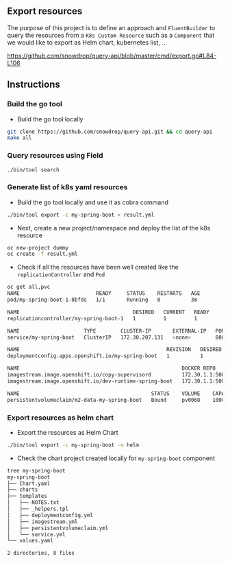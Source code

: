 ## Export resources

The purpose of this project is to define an approach and `FluentBuilder` to query the resources from a `K8s Custom Resource` such as a `Component` that we would like to export as Helm chart, kubernetes list, ...

https://github.com/snowdrop/query-api/blob/master/cmd/export.go#L84-L106


## Instructions

### Build the go tool

- Build the go tool locally
```bash
git clone https://github.com/snowdrop/query-api.git && cd query-api 
make all
```

### Query resources using Field

```bash
./bin/tool search
```

### Generate list of k8s yaml resources

- Build the go tool locally and use it as cobra command
```bash
./bin/tool export -c my-spring-boot > result.yml
```

- Next, create a new project/namespace and deploy the list of the k8s resource
```bash
oc new-project dummy
oc create -f result.yml
```

- Check if all the resources have been well created like the `replicationController` and `Pod`
```bash
oc get all,pvc
NAME                         READY     STATUS    RESTARTS   AGE
pod/my-spring-boot-1-8bfds   1/1       Running   0          3m

NAME                                     DESIRED   CURRENT   READY     AGE
replicationcontroller/my-spring-boot-1   1         1         1         3m

NAME                     TYPE        CLUSTER-IP       EXTERNAL-IP   PORT(S)    AGE
service/my-spring-boot   ClusterIP   172.30.207.131   <none>        8080/TCP   3m

NAME                                                REVISION   DESIRED   CURRENT   TRIGGERED BY
deploymentconfig.apps.openshift.io/my-spring-boot   1          1         1         image(copy-supervisord:latest),image(dev-runtime-spring-boot:latest)

NAME                                                     DOCKER REPO                                               TAGS      UPDATED
imagestream.image.openshift.io/copy-supervisord          172.30.1.1:5000/my-spring-boot1/copy-supervisord          latest    3 minutes ago
imagestream.image.openshift.io/dev-runtime-spring-boot   172.30.1.1:5000/my-spring-boot1/dev-runtime-spring-boot   latest    3 minutes ago

NAME                                           STATUS    VOLUME    CAPACITY   ACCESS MODES   STORAGECLASS   AGE
persistentvolumeclaim/m2-data-my-spring-boot   Bound     pv0068    100Gi      RWO,ROX,RWX                   3m
```

### Export resources as helm chart

- Export the resources as Helm Chart
```bash
./bin/tool export -c my-spring-boot -o helm
```

- Check the chart project created locally for `my-spring-boot` component
```bash
tree my-spring-boot 
my-spring-boot
├── Chart.yaml
├── charts
├── templates
│   ├── NOTES.txt
│   ├── _helpers.tpl
│   ├── deploymentconfig.yml
│   ├── imagestream.yml
│   ├── persistentvolumeclaim.yml
│   └── service.yml
└── values.yaml

2 directories, 8 files
```
